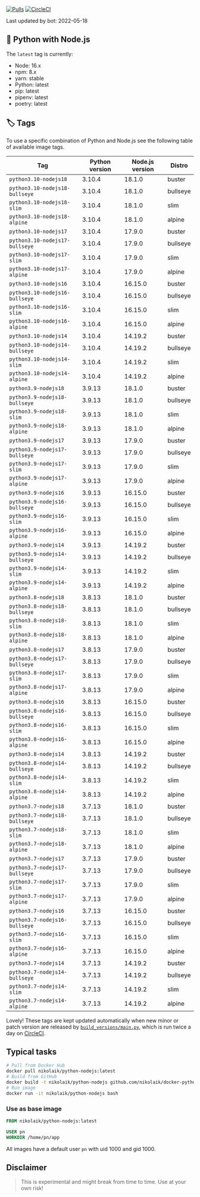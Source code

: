 [![Pulls](https://img.shields.io/docker/pulls/nikolaik/python-nodejs.svg?style=flat-square)](https://hub.docker.com/r/nikolaik/python-nodejs/)
[![CircleCI](https://img.shields.io/circleci/project/github/nikolaik/docker-python-nodejs.svg?style=flat-square)](https://circleci.com/gh/nikolaik/docker-python-nodejs)

Last updated by bot: 2022-05-18

## 🐳 Python with Node.js 
The `latest` tag is currently:

- Node: 16.x
- npm: 8.x
- yarn: stable
- Python: latest
- pip: latest
- pipenv: latest
- poetry: latest

## 🏷 Tags
To use a specific combination of Python and Node.js see the following table of available image tags.

Tag | Python version | Node.js version | Distro
--- | --- | --- | ---
`python3.10-nodejs18` | 3.10.4 | 18.1.0 | buster
`python3.10-nodejs18-bullseye` | 3.10.4 | 18.1.0 | bullseye
`python3.10-nodejs18-slim` | 3.10.4 | 18.1.0 | slim
`python3.10-nodejs18-alpine` | 3.10.4 | 18.1.0 | alpine
`python3.10-nodejs17` | 3.10.4 | 17.9.0 | buster
`python3.10-nodejs17-bullseye` | 3.10.4 | 17.9.0 | bullseye
`python3.10-nodejs17-slim` | 3.10.4 | 17.9.0 | slim
`python3.10-nodejs17-alpine` | 3.10.4 | 17.9.0 | alpine
`python3.10-nodejs16` | 3.10.4 | 16.15.0 | buster
`python3.10-nodejs16-bullseye` | 3.10.4 | 16.15.0 | bullseye
`python3.10-nodejs16-slim` | 3.10.4 | 16.15.0 | slim
`python3.10-nodejs16-alpine` | 3.10.4 | 16.15.0 | alpine
`python3.10-nodejs14` | 3.10.4 | 14.19.2 | buster
`python3.10-nodejs14-bullseye` | 3.10.4 | 14.19.2 | bullseye
`python3.10-nodejs14-slim` | 3.10.4 | 14.19.2 | slim
`python3.10-nodejs14-alpine` | 3.10.4 | 14.19.2 | alpine
`python3.9-nodejs18` | 3.9.13 | 18.1.0 | buster
`python3.9-nodejs18-bullseye` | 3.9.13 | 18.1.0 | bullseye
`python3.9-nodejs18-slim` | 3.9.13 | 18.1.0 | slim
`python3.9-nodejs18-alpine` | 3.9.13 | 18.1.0 | alpine
`python3.9-nodejs17` | 3.9.13 | 17.9.0 | buster
`python3.9-nodejs17-bullseye` | 3.9.13 | 17.9.0 | bullseye
`python3.9-nodejs17-slim` | 3.9.13 | 17.9.0 | slim
`python3.9-nodejs17-alpine` | 3.9.13 | 17.9.0 | alpine
`python3.9-nodejs16` | 3.9.13 | 16.15.0 | buster
`python3.9-nodejs16-bullseye` | 3.9.13 | 16.15.0 | bullseye
`python3.9-nodejs16-slim` | 3.9.13 | 16.15.0 | slim
`python3.9-nodejs16-alpine` | 3.9.13 | 16.15.0 | alpine
`python3.9-nodejs14` | 3.9.13 | 14.19.2 | buster
`python3.9-nodejs14-bullseye` | 3.9.13 | 14.19.2 | bullseye
`python3.9-nodejs14-slim` | 3.9.13 | 14.19.2 | slim
`python3.9-nodejs14-alpine` | 3.9.13 | 14.19.2 | alpine
`python3.8-nodejs18` | 3.8.13 | 18.1.0 | buster
`python3.8-nodejs18-bullseye` | 3.8.13 | 18.1.0 | bullseye
`python3.8-nodejs18-slim` | 3.8.13 | 18.1.0 | slim
`python3.8-nodejs18-alpine` | 3.8.13 | 18.1.0 | alpine
`python3.8-nodejs17` | 3.8.13 | 17.9.0 | buster
`python3.8-nodejs17-bullseye` | 3.8.13 | 17.9.0 | bullseye
`python3.8-nodejs17-slim` | 3.8.13 | 17.9.0 | slim
`python3.8-nodejs17-alpine` | 3.8.13 | 17.9.0 | alpine
`python3.8-nodejs16` | 3.8.13 | 16.15.0 | buster
`python3.8-nodejs16-bullseye` | 3.8.13 | 16.15.0 | bullseye
`python3.8-nodejs16-slim` | 3.8.13 | 16.15.0 | slim
`python3.8-nodejs16-alpine` | 3.8.13 | 16.15.0 | alpine
`python3.8-nodejs14` | 3.8.13 | 14.19.2 | buster
`python3.8-nodejs14-bullseye` | 3.8.13 | 14.19.2 | bullseye
`python3.8-nodejs14-slim` | 3.8.13 | 14.19.2 | slim
`python3.8-nodejs14-alpine` | 3.8.13 | 14.19.2 | alpine
`python3.7-nodejs18` | 3.7.13 | 18.1.0 | buster
`python3.7-nodejs18-bullseye` | 3.7.13 | 18.1.0 | bullseye
`python3.7-nodejs18-slim` | 3.7.13 | 18.1.0 | slim
`python3.7-nodejs18-alpine` | 3.7.13 | 18.1.0 | alpine
`python3.7-nodejs17` | 3.7.13 | 17.9.0 | buster
`python3.7-nodejs17-bullseye` | 3.7.13 | 17.9.0 | bullseye
`python3.7-nodejs17-slim` | 3.7.13 | 17.9.0 | slim
`python3.7-nodejs17-alpine` | 3.7.13 | 17.9.0 | alpine
`python3.7-nodejs16` | 3.7.13 | 16.15.0 | buster
`python3.7-nodejs16-bullseye` | 3.7.13 | 16.15.0 | bullseye
`python3.7-nodejs16-slim` | 3.7.13 | 16.15.0 | slim
`python3.7-nodejs16-alpine` | 3.7.13 | 16.15.0 | alpine
`python3.7-nodejs14` | 3.7.13 | 14.19.2 | buster
`python3.7-nodejs14-bullseye` | 3.7.13 | 14.19.2 | bullseye
`python3.7-nodejs14-slim` | 3.7.13 | 14.19.2 | slim
`python3.7-nodejs14-alpine` | 3.7.13 | 14.19.2 | alpine

Lovely! These tags are kept updated automatically when new minor or patch version are released by [`build_versions/main.py`](./build_versions/main.py), which is run twice a day on [CircleCI](https://circleci.com/gh/nikolaik/docker-python-nodejs).

## Typical tasks
```bash
# Pull from Docker Hub
docker pull nikolaik/python-nodejs:latest
# Build from GitHub
docker build -t nikolaik/python-nodejs github.com/nikolaik/docker-python-nodejs
# Run image
docker run -it nikolaik/python-nodejs bash
```

### Use as base image
```Dockerfile
FROM nikolaik/python-nodejs:latest

USER pn
WORKDIR /home/pn/app
```

All images have a default user `pn` with uid 1000 and gid 1000.

## Disclaimer
> This is experimental and might break from time to time. Use at your own risk!
